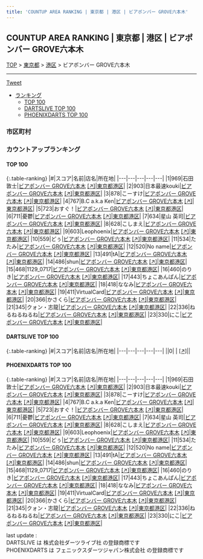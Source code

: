 ```yaml
---
title: 'COUNTUP AREA RANKING | 東京都 | 港区 | ビアポンバー GROVE六本木'
---
```

## COUNTUP AREA RANKING | 東京都 | 港区 | ビアポンバー GROVE六本木

[TOP](/darts/rank/) > [東京都](/darts/rank/東京都/) > [港区](/darts/rank/東京都/港区/) > ビアポンバー GROVE六本木

___

<a href="https://twitter.com/share?ref_src=twsrc%5Etfw" data-text="COUNTUP AREA RANKING | 東京都港区ビアポンバー GROVE六本木" class="twitter-share-button" data-hashtags="DARTSLIVE,PHOENIXDARTS,darts,ダーツ" data-show-count="false">Tweet</a>

* [ランキング](#カウントアップランキング)
    * [TOP 100](#top-100)
    * [DARTSLIVE TOP 100](#dartslive-top-100)
    * [PHOENIXDARTS TOP 100](#phoenixdarts-top-100)

### 市区町村

<ul>

</ul>

### カウントアップランキング

#### TOP 100



{:.table-ranking}
|#|スコア|名前|店名|所在地|
|---|---|---|---|---|
|1|969|<span class="rank-name-pd"><span class="pro-icon-pd"></span>石田 敦士</span>|<a href="/darts/rank/shops/83730.html">ビアポンバー GROVE六本木</a> <a href="https://vs.phoenixdarts.com/jp/shop/shopDetailInfo/s_83730?s_seq=83730">[↗]</a>|<a href="/darts/rank/東京都/港区">東京都港区</a>|
|2|903|<span class="rank-name-pd">日本最速kouki</span>|<a href="/darts/rank/shops/83730.html">ビアポンバー GROVE六本木</a> <a href="https://vs.phoenixdarts.com/jp/shop/shopDetailInfo/s_83730?s_seq=83730">[↗]</a>|<a href="/darts/rank/東京都/港区">東京都港区</a>|
|3|878|<span class="rank-name-pd">こーすけ</span>|<a href="/darts/rank/shops/83730.html">ビアポンバー GROVE六本木</a> <a href="https://vs.phoenixdarts.com/jp/shop/shopDetailInfo/s_83730?s_seq=83730">[↗]</a>|<a href="/darts/rank/東京都/港区">東京都港区</a>|
|4|767|<span class="rank-name-pd">B.C a.k.a Ken</span>|<a href="/darts/rank/shops/83730.html">ビアポンバー GROVE六本木</a> <a href="https://vs.phoenixdarts.com/jp/shop/shopDetailInfo/s_83730?s_seq=83730">[↗]</a>|<a href="/darts/rank/東京都/港区">東京都港区</a>|
|5|723|<span class="rank-name-pd">おすぐ！</span>|<a href="/darts/rank/shops/83730.html">ビアポンバー GROVE六本木</a> <a href="https://vs.phoenixdarts.com/jp/shop/shopDetailInfo/s_83730?s_seq=83730">[↗]</a>|<a href="/darts/rank/東京都/港区">東京都港区</a>|
|6|711|<span class="rank-name-pd">憂鬱</span>|<a href="/darts/rank/shops/83730.html">ビアポンバー GROVE六本木</a> <a href="https://vs.phoenixdarts.com/jp/shop/shopDetailInfo/s_83730?s_seq=83730">[↗]</a>|<a href="/darts/rank/東京都/港区">東京都港区</a>|
|7|634|<span class="rank-name-pd"><span class="pro-icon-pd"></span>星山 英司</span>|<a href="/darts/rank/shops/83730.html">ビアポンバー GROVE六本木</a> <a href="https://vs.phoenixdarts.com/jp/shop/shopDetailInfo/s_83730?s_seq=83730">[↗]</a>|<a href="/darts/rank/東京都/港区">東京都港区</a>|
|8|628|<span class="rank-name-pd">こしまえ</span>|<a href="/darts/rank/shops/83730.html">ビアポンバー GROVE六本木</a> <a href="https://vs.phoenixdarts.com/jp/shop/shopDetailInfo/s_83730?s_seq=83730">[↗]</a>|<a href="/darts/rank/東京都/港区">東京都港区</a>|
|9|603|<span class="rank-name-pd">Leophoenix</span>|<a href="/darts/rank/shops/83730.html">ビアポンバー GROVE六本木</a> <a href="https://vs.phoenixdarts.com/jp/shop/shopDetailInfo/s_83730?s_seq=83730">[↗]</a>|<a href="/darts/rank/東京都/港区">東京都港区</a>|
|10|559|<span class="rank-name-pd">どぅ</span>|<a href="/darts/rank/shops/83730.html">ビアポンバー GROVE六本木</a> <a href="https://vs.phoenixdarts.com/jp/shop/shopDetailInfo/s_83730?s_seq=83730">[↗]</a>|<a href="/darts/rank/東京都/港区">東京都港区</a>|
|11|534|<span class="rank-name-pd">たたみ</span>|<a href="/darts/rank/shops/83730.html">ビアポンバー GROVE六本木</a> <a href="https://vs.phoenixdarts.com/jp/shop/shopDetailInfo/s_83730?s_seq=83730">[↗]</a>|<a href="/darts/rank/東京都/港区">東京都港区</a>|
|12|520|<span class="rank-name-pd">No name</span>|<a href="/darts/rank/shops/83730.html">ビアポンバー GROVE六本木</a> <a href="https://vs.phoenixdarts.com/jp/shop/shopDetailInfo/s_83730?s_seq=83730">[↗]</a>|<a href="/darts/rank/東京都/港区">東京都港区</a>|
|13|491|<span class="rank-name-pd">tA</span>|<a href="/darts/rank/shops/83730.html">ビアポンバー GROVE六本木</a> <a href="https://vs.phoenixdarts.com/jp/shop/shopDetailInfo/s_83730?s_seq=83730">[↗]</a>|<a href="/darts/rank/東京都/港区">東京都港区</a>|
|14|486|<span class="rank-name-pd">shun</span>|<a href="/darts/rank/shops/83730.html">ビアポンバー GROVE六本木</a> <a href="https://vs.phoenixdarts.com/jp/shop/shopDetailInfo/s_83730?s_seq=83730">[↗]</a>|<a href="/darts/rank/東京都/港区">東京都港区</a>|
|15|468|<span class="rank-name-pd">1129_0717</span>|<a href="/darts/rank/shops/83730.html">ビアポンバー GROVE六本木</a> <a href="https://vs.phoenixdarts.com/jp/shop/shopDetailInfo/s_83730?s_seq=83730">[↗]</a>|<a href="/darts/rank/東京都/港区">東京都港区</a>|
|16|460|<span class="rank-name-pd">のりき</span>|<a href="/darts/rank/shops/83730.html">ビアポンバー GROVE六本木</a> <a href="https://vs.phoenixdarts.com/jp/shop/shopDetailInfo/s_83730?s_seq=83730">[↗]</a>|<a href="/darts/rank/東京都/港区">東京都港区</a>|
|17|443|<span class="rank-name-pd">ちょこあんぱん</span>|<a href="/darts/rank/shops/83730.html">ビアポンバー GROVE六本木</a> <a href="https://vs.phoenixdarts.com/jp/shop/shopDetailInfo/s_83730?s_seq=83730">[↗]</a>|<a href="/darts/rank/東京都/港区">東京都港区</a>|
|18|418|<span class="rank-name-pd">ななみ</span>|<a href="/darts/rank/shops/83730.html">ビアポンバー GROVE六本木</a> <a href="https://vs.phoenixdarts.com/jp/shop/shopDetailInfo/s_83730?s_seq=83730">[↗]</a>|<a href="/darts/rank/東京都/港区">東京都港区</a>|
|19|411|<span class="rank-name-pd">VirtualCard</span>|<a href="/darts/rank/shops/83730.html">ビアポンバー GROVE六本木</a> <a href="https://vs.phoenixdarts.com/jp/shop/shopDetailInfo/s_83730?s_seq=83730">[↗]</a>|<a href="/darts/rank/東京都/港区">東京都港区</a>|
|20|366|<span class="rank-name-pd">かさくら</span>|<a href="/darts/rank/shops/83730.html">ビアポンバー GROVE六本木</a> <a href="https://vs.phoenixdarts.com/jp/shop/shopDetailInfo/s_83730?s_seq=83730">[↗]</a>|<a href="/darts/rank/東京都/港区">東京都港区</a>|
|21|345|<span class="rank-name-pd">クォン・志龍</span>|<a href="/darts/rank/shops/83730.html">ビアポンバー GROVE六本木</a> <a href="https://vs.phoenixdarts.com/jp/shop/shopDetailInfo/s_83730?s_seq=83730">[↗]</a>|<a href="/darts/rank/東京都/港区">東京都港区</a>|
|22|336|<span class="rank-name-pd">ねるねるねるね</span>|<a href="/darts/rank/shops/83730.html">ビアポンバー GROVE六本木</a> <a href="https://vs.phoenixdarts.com/jp/shop/shopDetailInfo/s_83730?s_seq=83730">[↗]</a>|<a href="/darts/rank/東京都/港区">東京都港区</a>|
|23|330|<span class="rank-name-pd">にこ</span>|<a href="/darts/rank/shops/83730.html">ビアポンバー GROVE六本木</a> <a href="https://vs.phoenixdarts.com/jp/shop/shopDetailInfo/s_83730?s_seq=83730">[↗]</a>|<a href="/darts/rank/東京都/港区">東京都港区</a>|


#### DARTSLIVE TOP 100



{:.table-ranking}
|#|スコア|名前|店名|所在地|
|---|---|---|---|---|
||0|<span class="rank-name-dl"> </span>|<a href="/darts/rank/shops/.html"></a> <a href="">[↗]</a>|<a href="/darts/rank//"></a>|


#### PHOENIXDARTS TOP 100



{:.table-ranking}
|#|スコア|名前|店名|所在地|
|---|---|---|---|---|
|1|969|<span class="rank-name-pd"><span class="pro-icon-pd"></span>石田 敦士</span>|<a href="/darts/rank/shops/83730.html">ビアポンバー GROVE六本木</a> <a href="https://vs.phoenixdarts.com/jp/shop/shopDetailInfo/s_83730?s_seq=83730">[↗]</a>|<a href="/darts/rank/東京都/港区">東京都港区</a>|
|2|903|<span class="rank-name-pd">日本最速kouki</span>|<a href="/darts/rank/shops/83730.html">ビアポンバー GROVE六本木</a> <a href="https://vs.phoenixdarts.com/jp/shop/shopDetailInfo/s_83730?s_seq=83730">[↗]</a>|<a href="/darts/rank/東京都/港区">東京都港区</a>|
|3|878|<span class="rank-name-pd">こーすけ</span>|<a href="/darts/rank/shops/83730.html">ビアポンバー GROVE六本木</a> <a href="https://vs.phoenixdarts.com/jp/shop/shopDetailInfo/s_83730?s_seq=83730">[↗]</a>|<a href="/darts/rank/東京都/港区">東京都港区</a>|
|4|767|<span class="rank-name-pd">B.C a.k.a Ken</span>|<a href="/darts/rank/shops/83730.html">ビアポンバー GROVE六本木</a> <a href="https://vs.phoenixdarts.com/jp/shop/shopDetailInfo/s_83730?s_seq=83730">[↗]</a>|<a href="/darts/rank/東京都/港区">東京都港区</a>|
|5|723|<span class="rank-name-pd">おすぐ！</span>|<a href="/darts/rank/shops/83730.html">ビアポンバー GROVE六本木</a> <a href="https://vs.phoenixdarts.com/jp/shop/shopDetailInfo/s_83730?s_seq=83730">[↗]</a>|<a href="/darts/rank/東京都/港区">東京都港区</a>|
|6|711|<span class="rank-name-pd">憂鬱</span>|<a href="/darts/rank/shops/83730.html">ビアポンバー GROVE六本木</a> <a href="https://vs.phoenixdarts.com/jp/shop/shopDetailInfo/s_83730?s_seq=83730">[↗]</a>|<a href="/darts/rank/東京都/港区">東京都港区</a>|
|7|634|<span class="rank-name-pd"><span class="pro-icon-pd"></span>星山 英司</span>|<a href="/darts/rank/shops/83730.html">ビアポンバー GROVE六本木</a> <a href="https://vs.phoenixdarts.com/jp/shop/shopDetailInfo/s_83730?s_seq=83730">[↗]</a>|<a href="/darts/rank/東京都/港区">東京都港区</a>|
|8|628|<span class="rank-name-pd">こしまえ</span>|<a href="/darts/rank/shops/83730.html">ビアポンバー GROVE六本木</a> <a href="https://vs.phoenixdarts.com/jp/shop/shopDetailInfo/s_83730?s_seq=83730">[↗]</a>|<a href="/darts/rank/東京都/港区">東京都港区</a>|
|9|603|<span class="rank-name-pd">Leophoenix</span>|<a href="/darts/rank/shops/83730.html">ビアポンバー GROVE六本木</a> <a href="https://vs.phoenixdarts.com/jp/shop/shopDetailInfo/s_83730?s_seq=83730">[↗]</a>|<a href="/darts/rank/東京都/港区">東京都港区</a>|
|10|559|<span class="rank-name-pd">どぅ</span>|<a href="/darts/rank/shops/83730.html">ビアポンバー GROVE六本木</a> <a href="https://vs.phoenixdarts.com/jp/shop/shopDetailInfo/s_83730?s_seq=83730">[↗]</a>|<a href="/darts/rank/東京都/港区">東京都港区</a>|
|11|534|<span class="rank-name-pd">たたみ</span>|<a href="/darts/rank/shops/83730.html">ビアポンバー GROVE六本木</a> <a href="https://vs.phoenixdarts.com/jp/shop/shopDetailInfo/s_83730?s_seq=83730">[↗]</a>|<a href="/darts/rank/東京都/港区">東京都港区</a>|
|12|520|<span class="rank-name-pd">No name</span>|<a href="/darts/rank/shops/83730.html">ビアポンバー GROVE六本木</a> <a href="https://vs.phoenixdarts.com/jp/shop/shopDetailInfo/s_83730?s_seq=83730">[↗]</a>|<a href="/darts/rank/東京都/港区">東京都港区</a>|
|13|491|<span class="rank-name-pd">tA</span>|<a href="/darts/rank/shops/83730.html">ビアポンバー GROVE六本木</a> <a href="https://vs.phoenixdarts.com/jp/shop/shopDetailInfo/s_83730?s_seq=83730">[↗]</a>|<a href="/darts/rank/東京都/港区">東京都港区</a>|
|14|486|<span class="rank-name-pd">shun</span>|<a href="/darts/rank/shops/83730.html">ビアポンバー GROVE六本木</a> <a href="https://vs.phoenixdarts.com/jp/shop/shopDetailInfo/s_83730?s_seq=83730">[↗]</a>|<a href="/darts/rank/東京都/港区">東京都港区</a>|
|15|468|<span class="rank-name-pd">1129_0717</span>|<a href="/darts/rank/shops/83730.html">ビアポンバー GROVE六本木</a> <a href="https://vs.phoenixdarts.com/jp/shop/shopDetailInfo/s_83730?s_seq=83730">[↗]</a>|<a href="/darts/rank/東京都/港区">東京都港区</a>|
|16|460|<span class="rank-name-pd">のりき</span>|<a href="/darts/rank/shops/83730.html">ビアポンバー GROVE六本木</a> <a href="https://vs.phoenixdarts.com/jp/shop/shopDetailInfo/s_83730?s_seq=83730">[↗]</a>|<a href="/darts/rank/東京都/港区">東京都港区</a>|
|17|443|<span class="rank-name-pd">ちょこあんぱん</span>|<a href="/darts/rank/shops/83730.html">ビアポンバー GROVE六本木</a> <a href="https://vs.phoenixdarts.com/jp/shop/shopDetailInfo/s_83730?s_seq=83730">[↗]</a>|<a href="/darts/rank/東京都/港区">東京都港区</a>|
|18|418|<span class="rank-name-pd">ななみ</span>|<a href="/darts/rank/shops/83730.html">ビアポンバー GROVE六本木</a> <a href="https://vs.phoenixdarts.com/jp/shop/shopDetailInfo/s_83730?s_seq=83730">[↗]</a>|<a href="/darts/rank/東京都/港区">東京都港区</a>|
|19|411|<span class="rank-name-pd">VirtualCard</span>|<a href="/darts/rank/shops/83730.html">ビアポンバー GROVE六本木</a> <a href="https://vs.phoenixdarts.com/jp/shop/shopDetailInfo/s_83730?s_seq=83730">[↗]</a>|<a href="/darts/rank/東京都/港区">東京都港区</a>|
|20|366|<span class="rank-name-pd">かさくら</span>|<a href="/darts/rank/shops/83730.html">ビアポンバー GROVE六本木</a> <a href="https://vs.phoenixdarts.com/jp/shop/shopDetailInfo/s_83730?s_seq=83730">[↗]</a>|<a href="/darts/rank/東京都/港区">東京都港区</a>|
|21|345|<span class="rank-name-pd">クォン・志龍</span>|<a href="/darts/rank/shops/83730.html">ビアポンバー GROVE六本木</a> <a href="https://vs.phoenixdarts.com/jp/shop/shopDetailInfo/s_83730?s_seq=83730">[↗]</a>|<a href="/darts/rank/東京都/港区">東京都港区</a>|
|22|336|<span class="rank-name-pd">ねるねるねるね</span>|<a href="/darts/rank/shops/83730.html">ビアポンバー GROVE六本木</a> <a href="https://vs.phoenixdarts.com/jp/shop/shopDetailInfo/s_83730?s_seq=83730">[↗]</a>|<a href="/darts/rank/東京都/港区">東京都港区</a>|
|23|330|<span class="rank-name-pd">にこ</span>|<a href="/darts/rank/shops/83730.html">ビアポンバー GROVE六本木</a> <a href="https://vs.phoenixdarts.com/jp/shop/shopDetailInfo/s_83730?s_seq=83730">[↗]</a>|<a href="/darts/rank/東京都/港区">東京都港区</a>|


<div class="footer border-top border-gray-light mt-5 pt-3 text-right text-gray">
    last update : <span style="font-weight: italic" id="foot_last_modified"></span><br />
    DARTSLIVE は 株式会社ダーツライブ社 の登録商標です<br />
    PHOENIXDARTS は フェニックスダーツジャパン株式会社 の登録商標です<br />
</div>

<script src="https://cdnjs.cloudflare.com/ajax/libs/jquery.tablesorter/2.31.3/js/jquery.tablesorter.min.js" integrity="sha512-qzgd5cYSZcosqpzpn7zF2ZId8f/8CHmFKZ8j7mU4OUXTNRd5g+ZHBPsgKEwoqxCtdQvExE5LprwwPAgoicguNg==" crossorigin="anonymous" referrerpolicy="no-referrer"></script>
<link rel="stylesheet" href="https://cdnjs.cloudflare.com/ajax/libs/jquery.tablesorter/2.31.3/css/theme.default.min.css" integrity="sha512-wghhOJkjQX0Lh3NSWvNKeZ0ZpNn+SPVXX1Qyc9OCaogADktxrBiBdKGDoqVUOyhStvMBmJQ8ZdMHiR3wuEq8+w==" crossorigin="anonymous" referrerpolicy="no-referrer" />
<script>
$(function() {
    $(".table-ranking").tablesorter({sortList:[[0, 0]]});
    $("#foot_last_modified").text(formatDate(new Date(document.lastModified), 'yyyy-MM-dd HH:mm:ss'));
});
</script>

<script async src="https://platform.twitter.com/widgets.js" charset="utf-8"></script>